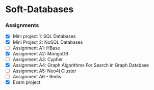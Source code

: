 # Soft-Databases

### Assignments 
- [x] Mini project 1: SQL Databases
- [x] Mini Project 2: NoSQL Databases
- [ ] Assignment A1: HBase 
- [x] Assignment A2: MongoDB
- [ ] Assignment A3: Cypher
- [x] Assignment A4: Graph Algorithms For Search in Graph Database
- [ ] Assignment A5: Neo4j Cluster
- [ ] Assignment A6 - Redis
- [x] Exam project
